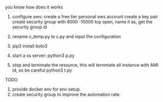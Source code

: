you know how does it works
1. configure aws:
create a free tier personal aws account
create a key pair
create security group with 8000 -10000 tcp open, name it as, get the security group id 
2. rename c_temp.py to c.py
and input the configuration

3. pip3 install boto3
4. start a ss server:
python3 p.py
5. stop and ternimate the resource, this will ternmiate all instance with AMI id, so be careful
python3 t.py

TODO
1. provide docker env for env setup.
2. create security group to improve the automation rate. 
